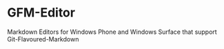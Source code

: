 # GFM-Editor
Markdown Editors for Windows Phone and Windows Surface that support Git-Flavoured-Markdown

